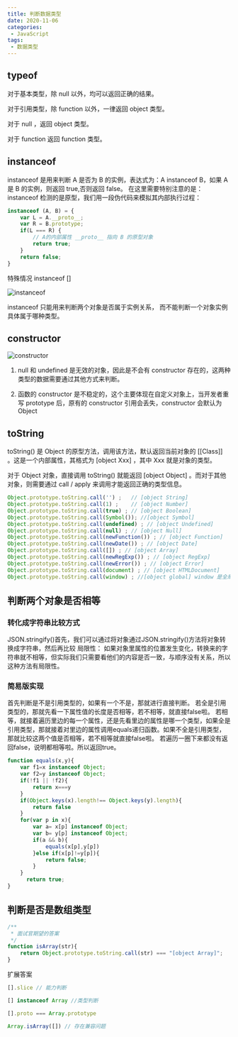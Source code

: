 ```yaml
---
title: 判断数据类型
date: 2020-11-06
categories:
 - JavaScript
tags:
 - 数据类型
---
```


## typeof

对于基本类型，除 null 以外，均可以返回正确的结果。

对于引用类型，除 function 以外，一律返回 object 类型。

对于 null ，返回 object 类型。

对于 function 返回  function 类型。

## instanceof

instanceof 是用来判断 A 是否为 B 的实例，表达式为：A instanceof B，如果 A 是 B 的实例，则返回 true,否则返回 false。 在这里需要特别注意的是：instanceof 检测的是原型，我们用一段伪代码来模拟其内部执行过程：


```js
instanceof (A, B) = {
    var L = A.__proto__;
    var R = B.prototype;
    if(L === R) {
        // A的内部属性 __proto__ 指向 B 的原型对象
        return true;
    }
    return false;
}
```

特殊情况 instanceof []

![instanceof](https://images2015.cnblogs.com/blog/849589/201601/849589-20160112232510850-2003340583.png)

instanceof 只能用来判断两个对象是否属于实例关系， 而不能判断一个对象实例具体属于哪种类型。


## constructor

![constructor](https://images2015.cnblogs.com/blog/849589/201705/849589-20170508131800457-2091987664.png)

1. null 和 undefined 是无效的对象，因此是不会有 constructor 存在的，这两种类型的数据需要通过其他方式来判断。
  
2. 函数的 constructor 是不稳定的，这个主要体现在自定义对象上，当开发者重写 prototype 后，原有的 constructor 引用会丢失，constructor 会默认为 Object


## toString

toString() 是 Object 的原型方法，调用该方法，默认返回当前对象的 [[Class]] 。这是一个内部属性，其格式为 [object Xxx] ，其中 Xxx 就是对象的类型。

对于 Object 对象，直接调用 toString()  就能返回 [object Object] 。而对于其他对象，则需要通过 call / apply 来调用才能返回正确的类型信息。

```js
Object.prototype.toString.call('') ;   // [object String]
Object.prototype.toString.call(1) ;    // [object Number]
Object.prototype.toString.call(true) ; // [object Boolean]
Object.prototype.toString.call(Symbol()); //[object Symbol]
Object.prototype.toString.call(undefined) ; // [object Undefined]
Object.prototype.toString.call(null) ; // [object Null]
Object.prototype.toString.call(newFunction()) ; // [object Function]
Object.prototype.toString.call(newDate()) ; // [object Date]
Object.prototype.toString.call([]) ; // [object Array]
Object.prototype.toString.call(newRegExp()) ; // [object RegExp]
Object.prototype.toString.call(newError()) ; // [object Error]
Object.prototype.toString.call(document) ; // [object HTMLDocument]
Object.prototype.toString.call(window) ; //[object global] window 是全局对象 global 的引用
```

## 判断两个对象是否相等

### 转化成字符串比较方式
JSON.stringify()首先，我们可以通过将对象通过JSON.stringify()方法将对象转换成字符串，然后再比较
局限性：
如果对象里属性的位置发生变化，转换来的字符串就不相等，但实际我们只需要看他们的内容是否一致，与顺序没有关系，所以这种方法有局限性。

### 简易版实现

首先判断是不是引用类型的，如果有一个不是，那就进行直接判断。
若全是引用类型的，那就先看一下属性值的长度是否相等，若不相等，就直接false啦。
若相等，就接着遍历里边的每一个属性，还是先看里边的属性是哪一个类型，如果全是引用类型，那就接着对里边的属性调用equals递归函数。如果不全是引用类型，那就比较这两个值是否相等，若不相等就直接false啦。
若遍历一圈下来都没有返回false，说明都相等啦。所以返回true。

```js
function equals(x,y){
    var f1=x instanceof Object;
    var f2=y instanceof Object;
    if(!f1 || !f2){
        return x===y
    }
    if(Object.keys(x).length!== Object.keys(y).length){
        return false
    }
    for(var p in x){
        var a= x[p] instanceof Object; 
        var b= y[p] instanceof Object; 
        if(a && b){
            equals(x[p],y[p])
        }else if(x[p]!=y[p]){
            return false;
        }
    }
      return true;
}
```

## 判断是否是数组类型

```js
/**
 * 面试官期望的答案
 */
function isArray(str){
    return Object.prototype.toString.call(str) === "[object Array]";
}
```

扩展答案

```js
[].slice // 能力判断

[] instanceof Array //类型判断

[].proto === Array.prototype

Array.isArray([]) // 存在兼容问题
```
